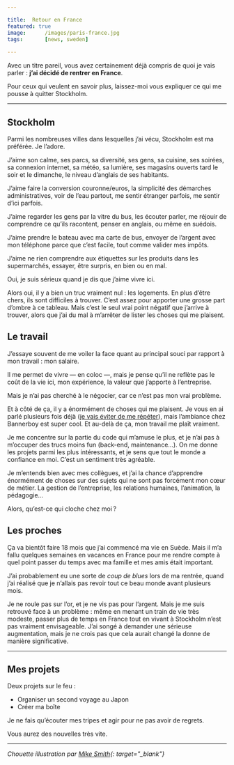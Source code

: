 ```yaml
---

title:	Retour en France
featured: true
image: 		/images/paris-france.jpg
tags: 		[news, sweden]
    
---
```


Avec un titre pareil, vous avez certainement déjà compris de quoi je vais parler : **j’ai décidé de rentrer en France**.

Pour ceux qui veulent en savoir plus, laissez-moi vous expliquer ce qui me pousse à quitter Stockholm.

____

## Stockholm

Parmi les nombreuses villes dans lesquelles j’ai vécu, Stockholm est ma préférée. Je l’adore.

J’aime son calme, ses parcs, sa diversité, ses gens, sa cuisine, ses soirées, sa connexion internet, sa météo, sa lumière, ses magasins ouverts tard le soir et le dimanche, le niveau d’anglais de ses habitants.

J’aime faire la conversion couronne/euros, la simplicité des démarches administratives, voir de l’eau partout, me sentir étranger parfois, me sentir d’ici parfois.

J’aime regarder les gens par la vitre du bus, les écouter parler, me réjouir de comprendre ce qu’ils racontent, penser en anglais, ou même en suédois.

J’aime prendre le bateau avec ma carte de bus, envoyer de l’argent avec mon téléphone parce que c’est facile, tout comme valider mes impôts.

J’aime ne rien comprendre aux étiquettes sur les produits dans les supermarchés, essayer, être surpris, en bien ou en mal.

Oui, je suis sérieux quand je dis que j’aime vivre ici.

Alors oui, il y a bien un truc vraiment nul : les logements. En plus d’être chers, ils sont difficiles à trouver. C’est assez pour apporter une grosse part d’ombre à ce tableau. Mais c’est le seul vrai point négatif que j’arrive à trouver, alors que j’ai du mal à m’arrêter de lister les choses qui me plaisent.

## Le travail

J’essaye souvent de me voiler la face quant au principal souci par rapport à mon travail : mon salaire. 

Il me permet de vivre — en coloc —, mais je pense qu’il ne reflète pas le coût de la vie ici, mon expérience, la valeur que j’apporte à l’entreprise. 

Mais je n’ai pas cherché à le négocier, car ce n’est pas mon vrai problème.

Et à côté de ça, il y a énormément de choses qui me plaisent. Je vous en ai parlé plusieurs fois déjà ([je vais éviter de me répéter](http://axelrock.fr/6-mois-en-suede/)), mais l’ambiance chez Bannerboy est super cool. Et au-delà de ça, mon travail me plaît vraiment.

Je me concentre sur la partie du code qui m’amuse le plus, et je n’ai pas à m’occuper des trucs moins fun (back-end, maintenance...). On me donne les projets parmi les plus intéressants, et je sens que tout le monde a confiance en moi. C’est un sentiment très agréable.

Je m’entends bien avec mes collègues, et j’ai la chance d’apprendre énormément de choses sur des sujets qui ne sont pas forcément mon cœur de métier. La gestion de l’entreprise, les relations humaines, l’animation, la pédagogie...

Alors, qu’est-ce qui cloche chez moi ?

## Les proches

Ça va bientôt faire 18 mois que j’ai commencé ma vie en Suède. Mais il m’a fallu quelques semaines en vacances en France pour me rendre compte à quel point passer du temps avec ma famille et mes amis était important.

J’ai probablement eu une sorte de *coup de blues* lors de ma rentrée, quand j’ai réalisé que je n’allais pas revoir tout ce beau monde avant plusieurs mois.

Je ne roule pas sur l’or, et je ne vis pas pour l’argent. Mais je me suis retrouvé face à un problème : même en menant un train de vie très modeste, passer plus de temps en France tout en vivant à Stockholm n’est pas vraiment envisageable. J’ai songé à demander une sérieuse augmentation, mais je ne crois pas que cela aurait changé la donne de manière significative.

____

## Mes projets

Deux projets sur le feu :

- Organiser un second voyage au Japon
- Créer ma boîte

Je ne fais qu’écouter mes tripes et agir pour ne pas avoir de regrets.

Vous aurez des nouvelles très vite.

___

*Chouette illustration par [Mike Smith](https://dribbble.com/shots/1261538-Keep-the-change-ya-filthy-animal){: target="_blank"}*